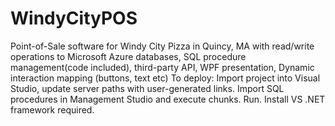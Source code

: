 # WindyCityPOS
Point-of-Sale software for Windy City Pizza in Quincy, MA with 
read/write operations to Microsoft Azure databases, SQL procedure management(code included), 
third-party API, WPF presentation, Dynamic interaction mapping (buttons, text etc)
To deploy: Import project into Visual Studio, update server paths with user-generated links. Import SQL procedures in Management Studio and execute chunks. Run. 
Install VS .NET framework required. 
